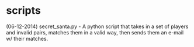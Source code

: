 scripts
=======

(06-12-2014) secret_santa.py - A python script that takes in a set of players and invalid pairs, matches them in a valid way, then sends them an e-mail w/ their matches.
